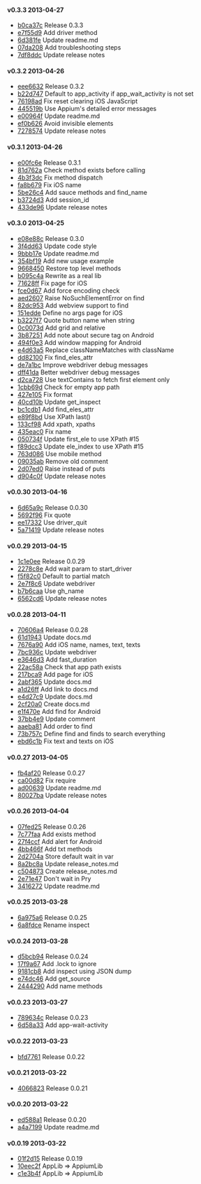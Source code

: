 #### v0.3.3 2013-04-27

- [b0ca37c](https://github.com/appium/ruby_lib/commit/b0ca37cfe47318f029e1f2ad498a5c08338016d7) Release 0.3.3
- [e7f55d9](https://github.com/appium/ruby_lib/commit/e7f55d92181660ea188a5123e6e4f447389c8d6d) Add driver method
- [6d381fe](https://github.com/appium/ruby_lib/commit/6d381fe029bd9a5c11aa4d1a322d6afb603c6434) Update readme.md
- [07da208](https://github.com/appium/ruby_lib/commit/07da208973ea4de64ec9605ef5dd38884771e8c6) Add troubleshooting steps
- [7df8ddc](https://github.com/appium/ruby_lib/commit/7df8ddcd0edb294abaddd2424f0f6b45f086fb53) Update release notes


#### v0.3.2 2013-04-26

- [eee6632](https://github.com/appium/ruby_lib/commit/eee6632251c40c8b2d6be9a361f429d7c89762f8) Release 0.3.2
- [b22d747](https://github.com/appium/ruby_lib/commit/b22d7473f03e1b13a1ffd9ddc2ea5ca1396c4642) Default to app_activity if app_wait_activity is not set
- [76198ad](https://github.com/appium/ruby_lib/commit/76198ad4d169d836007a247b2ebe8cad5391f512) Fix reset clearing iOS JavaScript
- [445519b](https://github.com/appium/ruby_lib/commit/445519b4528c9c253865f76fdac921a22c31fbd7) Use Appium's detailed error messages
- [e00964f](https://github.com/appium/ruby_lib/commit/e00964fa7b9ccd047b06f1432ddd1e62170306df) Update readme.md
- [ef0b626](https://github.com/appium/ruby_lib/commit/ef0b626940d86fd07dbb86ac16b40dd5b0b5ce4a) Avoid invisible elements
- [7278574](https://github.com/appium/ruby_lib/commit/727857450f0d2fc29ef53bbe4f5536619eedb250) Update release notes


#### v0.3.1 2013-04-26

- [e00fc6e](https://github.com/appium/ruby_lib/commit/e00fc6efb8f0c94ac6e196e831980ee96676b645) Release 0.3.1
- [81d762a](https://github.com/appium/ruby_lib/commit/81d762a92293a9d59600154f1f0a5944aee5b439) Check method exists before calling
- [4b3f3dc](https://github.com/appium/ruby_lib/commit/4b3f3dc91714b08aae0acee51aa1137c58f59acb) Fix method dispatch
- [fa8b679](https://github.com/appium/ruby_lib/commit/fa8b679b816bd1507c7c9de3f301a3b8a7742d8f) Fix iOS name
- [5be26c4](https://github.com/appium/ruby_lib/commit/5be26c411fcf75154301749cd790487d3dd71ea9) Add sauce methods and find_name
- [b3724d3](https://github.com/appium/ruby_lib/commit/b3724d36a85188c7c8c85dadc313c6c43c8bed59) Add session_id
- [433de96](https://github.com/appium/ruby_lib/commit/433de96d25907841fbc9110d79ad0c1fa6eacf73) Update release notes


#### v0.3.0 2013-04-25

- [e08e88c](https://github.com/appium/ruby_lib/commit/e08e88c40cc56e132c5db18d9d5862028861d5f2) Release 0.3.0
- [3f4dd63](https://github.com/appium/ruby_lib/commit/3f4dd63ab2ab2e97b457bb188a347af6c74bc7df) Update code style
- [9bbb17e](https://github.com/appium/ruby_lib/commit/9bbb17e4079c7db1c033284c3120611f11f33656) Update readme.md
- [354bf19](https://github.com/appium/ruby_lib/commit/354bf19090ca6b1a7812d067321452094f7a62c0) Add new usage example
- [9668450](https://github.com/appium/ruby_lib/commit/96684503b091af581a78067342106feef5769a92) Restore top level methods
- [b095c4a](https://github.com/appium/ruby_lib/commit/b095c4a94109c508fc286801d957e4535e27462d) Rewrite as a real lib
- [71628ff](https://github.com/appium/ruby_lib/commit/71628ff13fc84c3b15f0dc3986a75bd3fcb7a28e) Fix page for iOS
- [fce0d67](https://github.com/appium/ruby_lib/commit/fce0d676cb78582703934872a0256c55ad55d225) Add force encoding check
- [aed2607](https://github.com/appium/ruby_lib/commit/aed26079c25ee2f80c8a1462dde7d589d30e014b) Raise NoSuchElementError on find
- [82dc953](https://github.com/appium/ruby_lib/commit/82dc953a302fc4505d6c7c2121da0ccbe71e053a) Add webview support to find
- [151edde](https://github.com/appium/ruby_lib/commit/151edde563bb907b07c7896794ecbb81568c3e29) Define no args page for iOS
- [b3227f7](https://github.com/appium/ruby_lib/commit/b3227f73175697782c5dbc8f62ad911fcae88965) Quote button name when string
- [0c0073d](https://github.com/appium/ruby_lib/commit/0c0073d0785ff64606c7887ec4eb83a8bcc5cafd) Add grid and relative
- [3b87251](https://github.com/appium/ruby_lib/commit/3b87251d9e749590873c1bb118c88dd4b8fdaea0) Add note about secure tag on Android
- [494f0e3](https://github.com/appium/ruby_lib/commit/494f0e39d9b1ebbafd731b4d311e4cc1cee02266) Add window mapping for Android
- [e4d63a5](https://github.com/appium/ruby_lib/commit/e4d63a569c6fede034a1fd411ba9047327389063) Replace classNameMatches with className
- [dd82100](https://github.com/appium/ruby_lib/commit/dd821001ee333801a36f2b5c01e4793e47fd037e) Fix find_eles_attr
- [de7a1bc](https://github.com/appium/ruby_lib/commit/de7a1bc1112aa3d1930647738d85ae54270685d2) Improve webdriver debug messages
- [dff41da](https://github.com/appium/ruby_lib/commit/dff41dae4a0d67200336b3daa677ab73157c0464) Better webdriver debug messages
- [d2ca728](https://github.com/appium/ruby_lib/commit/d2ca72880c9bdfb853a5dcd63e3db16fa03d3f1d) Use textContains to fetch first element only
- [1cbb69d](https://github.com/appium/ruby_lib/commit/1cbb69d8b9b69cdacfdfef663ab8ff31d506ba50) Check for empty app path
- [427e105](https://github.com/appium/ruby_lib/commit/427e105be7865c5a637e62fb597cc034b4cda2ad) Fix format
- [40cd10b](https://github.com/appium/ruby_lib/commit/40cd10bf72a080a0a34f43d189befab1b1f953e4) Update get_inspect
- [bc1cdb1](https://github.com/appium/ruby_lib/commit/bc1cdb120ccef4598333838cfaf35c54d84ad79a) Add find_eles_attr
- [e89f8bd](https://github.com/appium/ruby_lib/commit/e89f8bdad8919471ae12c11343b82c2d04d88027) Use XPath last()
- [133cf98](https://github.com/appium/ruby_lib/commit/133cf98bd27c26d1a5438bdf4534149f0f8aef89) Add xpath, xpaths
- [435eac0](https://github.com/appium/ruby_lib/commit/435eac0bd8020dd5fc30a9ae163f72ab4fda1565) Fix name
- [050734f](https://github.com/appium/ruby_lib/commit/050734f7a64e8d9386b5c2e2ccb0ce653f816437) Update first_ele to use XPath #15
- [f89dcc3](https://github.com/appium/ruby_lib/commit/f89dcc361b8c6762cad541fc9b5a2e1955b1cd27) Update ele_index to use XPath #15
- [763d086](https://github.com/appium/ruby_lib/commit/763d0862135bf9e06ad177c9e3e20a83819b1775) Use mobile method
- [09035ab](https://github.com/appium/ruby_lib/commit/09035ab053df980baf43b8d1128f68fe52df37a4) Remove old comment
- [2d07ed0](https://github.com/appium/ruby_lib/commit/2d07ed0d5868c734168b31fb47881eaa4c74af1c) Raise instead of puts
- [d904c0f](https://github.com/appium/ruby_lib/commit/d904c0f83cc6212f7682c3d15123f5db9a380312) Update release notes


#### v0.0.30 2013-04-16

- [6d65a9c](https://github.com/appium/ruby_lib/commit/6d65a9c2895b1b66556b12fee4fc9649f558ede1) Release 0.0.30
- [5692f96](https://github.com/appium/ruby_lib/commit/5692f9604a09b6198f8ada7823d8f74858b8af88) Fix quote
- [ee17332](https://github.com/appium/ruby_lib/commit/ee173329758ea486d32d6887439de39a749ceba0) Use driver_quit
- [5a71419](https://github.com/appium/ruby_lib/commit/5a71419c931ab19f8ab2816e1e5ee35ff457b2a0) Update release notes


#### v0.0.29 2013-04-15

- [1c1e0ee](https://github.com/appium/ruby_lib/commit/1c1e0eeed8d636dc81d3b74612405722b1134071) Release 0.0.29
- [2278c8e](https://github.com/appium/ruby_lib/commit/2278c8e662d32df86933a63f14dea4df431a95e5) Add wait param to start_driver
- [f5f82c0](https://github.com/appium/ruby_lib/commit/f5f82c0f98291e0f8b8ae0baa6285ad4b62cc34e) Default to partial match
- [2e7f8c6](https://github.com/appium/ruby_lib/commit/2e7f8c6b09aa433d3712685f6842a052dd4847b3) Update webdriver
- [b7b6caa](https://github.com/appium/ruby_lib/commit/b7b6caa8ab0c2683626aed265ee6ec2feece37f0) Use gh_name
- [6562cd6](https://github.com/appium/ruby_lib/commit/6562cd64734888c761c0373fd866e8c15b2ddf8e) Update release notes


#### v0.0.28 2013-04-11

- [70606a4](https://github.com/appium/ruby_lib/commit/70606a43cebcd0c19b98a1876fb929f03db7bb0e) Release 0.0.28
- [61d1943](https://github.com/appium/ruby_lib/commit/61d19439c8597ca3562028d6c985370a5d43fa26) Update docs.md
- [7676a90](https://github.com/appium/ruby_lib/commit/7676a90af8a1951817fcc8c49ddef46577cf5726) Add iOS name, names, text, texts
- [7bc936c](https://github.com/appium/ruby_lib/commit/7bc936c63fff14780595a9a9fd360670d6e00178) Update webdriver
- [e3646d3](https://github.com/appium/ruby_lib/commit/e3646d311873f82287e2a14a8c699c2d097c5a6c) Add fast_duration
- [22ac58a](https://github.com/appium/ruby_lib/commit/22ac58ab3f48cc51019fafde19efdc012d5b8c2b) Check that app path exists
- [217bca9](https://github.com/appium/ruby_lib/commit/217bca9e85c5e5e4a21832c34cc715476b0dd181) Add page for iOS
- [2abf365](https://github.com/appium/ruby_lib/commit/2abf365017555c37e95cfa57f0142b0a2fa944a8) Update docs.md
- [a1d26ff](https://github.com/appium/ruby_lib/commit/a1d26ff13912e301079cc8ca222013850b660d21) Add link to docs.md
- [e4d27c9](https://github.com/appium/ruby_lib/commit/e4d27c95e344ca7b25512044b65cbdbe4a9dce82) Update docs.md
- [2cf20a0](https://github.com/appium/ruby_lib/commit/2cf20a026ef33e727b1da360634668ddda70518d) Create docs.md
- [e1f470e](https://github.com/appium/ruby_lib/commit/e1f470e0a2b9a6cf94ffa20edbc244e31c0375e8) Add find for Android
- [37bb4e9](https://github.com/appium/ruby_lib/commit/37bb4e90b29e5adb4438b287b6387a504c94b5c4) Update comment
- [aaeba81](https://github.com/appium/ruby_lib/commit/aaeba817376dd8e3cadeab37d096abc0170b565b) Add order to find
- [73b757c](https://github.com/appium/ruby_lib/commit/73b757cd28c5bc85b98d6e747f79f7ee33af5022) Define find and finds to search everything
- [ebd6c1b](https://github.com/appium/ruby_lib/commit/ebd6c1bc7d3f8be01fdf5346786c2b5fb2da8deb) Fix text and texts on iOS


#### v0.0.27 2013-04-05

- [fb4af20](https://github.com/appium/ruby_lib/commit/fb4af206c114cf8f75fcb41cdbbea0ba728bf7e6) Release 0.0.27
- [ca00d82](https://github.com/appium/ruby_lib/commit/ca00d82fb8e716d5941ec0ee6b38b207329b915e) Fix require
- [ad00639](https://github.com/appium/ruby_lib/commit/ad006393ce8b6dc071c98b2edf73c32707d37762) Update readme.md
- [80027ba](https://github.com/appium/ruby_lib/commit/80027ba6caca5d79345a9abf8cf1b8b9573fad9d) Update release notes


#### v0.0.26 2013-04-04

- [07fed25](https://github.com/appium/ruby_lib/commit/07fed259a743d9f3f3d72bfc8c8b9eac7b26d724) Release 0.0.26
- [7c77faa](https://github.com/appium/ruby_lib/commit/7c77faa7087f9aa4bf2cc387a13b9bb0974d59a1) Add exists method
- [27f4ccf](https://github.com/appium/ruby_lib/commit/27f4ccf19f0d4028baf634ccb9538a340c96ebb9) Add alert for Android
- [4bb466f](https://github.com/appium/ruby_lib/commit/4bb466f8ed90cb0f015bb627423dba8c91574a4d) Add txt methods
- [2d2704a](https://github.com/appium/ruby_lib/commit/2d2704a99318a21c292a636730bca94af87bcc55) Store default wait in var
- [8a2bc8a](https://github.com/appium/ruby_lib/commit/8a2bc8aed39639e6c3d51c185d233be6f9760c59) Update release_notes.md
- [c504873](https://github.com/appium/ruby_lib/commit/c504873582d4871650e02515ccb68e21bd1486ae) Create release_notes.md
- [2e71e47](https://github.com/appium/ruby_lib/commit/2e71e477962c70113b556700cf08c74060d77370) Don't wait in Pry
- [3416272](https://github.com/appium/ruby_lib/commit/341627269bf50497ebe4a6e388939d45d53e2032) Update readme.md


#### v0.0.25 2013-03-28

- [6a975a6](https://github.com/appium/ruby_lib/commit/6a975a6cc0e97866c3ef6248f0f7d1abbc934577) Release 0.0.25
- [6a8fdce](https://github.com/appium/ruby_lib/commit/6a8fdcea4c8fdc308c7d107e958fbabed9719056) Rename inspect


#### v0.0.24 2013-03-28

- [d5bcb94](https://github.com/appium/ruby_lib/commit/d5bcb94966c4a7806a47ee892f3e5ff784a739e2) Release 0.0.24
- [17f9a67](https://github.com/appium/ruby_lib/commit/17f9a67143720dbfc50b34783a11c7bf5c28ea3c) Add .lock to ignore
- [9181cb8](https://github.com/appium/ruby_lib/commit/9181cb88f3d1180a16998f27e2236864809c6fcf) Add inspect using JSON dump
- [e74dc46](https://github.com/appium/ruby_lib/commit/e74dc468a5d3d81f77c50d3fe41eb9dbebf3d404) Add get_source
- [2444290](https://github.com/appium/ruby_lib/commit/24442908f9426b228dc760497ef98f9cf579d4d5) Add name methods


#### v0.0.23 2013-03-27

- [789634c](https://github.com/appium/ruby_lib/commit/789634c6b20d4030eaec4d385a85275b3fabfe76) Release 0.0.23
- [6d58a33](https://github.com/appium/ruby_lib/commit/6d58a33bce0bf1ff3c6156717519a2db6a27bb84) Add app-wait-activity


#### v0.0.22 2013-03-23

- [bfd7761](https://github.com/appium/ruby_lib/commit/bfd7761c0f2b32e7ab0bbe8372228163181e60b9) Release 0.0.22


#### v0.0.21 2013-03-22

- [4066823](https://github.com/appium/ruby_lib/commit/40668230b89eaa66970889b20305279029048698) Release 0.0.21


#### v0.0.20 2013-03-22

- [ed588a1](https://github.com/appium/ruby_lib/commit/ed588a1ccc67d0efa0d8d56f4f9b08c23b261687) Release 0.0.20
- [a4a7199](https://github.com/appium/ruby_lib/commit/a4a7199dfb609841310ad4e31ccbb56e3ecfa90d) Update readme.md


#### v0.0.19 2013-03-22

- [01f2d15](https://github.com/appium/ruby_lib/commit/01f2d150ae3d8e88970b361a8330c6ccc174097d) Release 0.0.19
- [10eec2f](https://github.com/appium/ruby_lib/commit/10eec2f197899395978b73de049aed08ceda55cc) AppLib => AppiumLib
- [c1e3b4f](https://github.com/appium/ruby_lib/commit/c1e3b4f0a08be3a0aef65218220f09f4198683bf) AppLib => AppiumLib